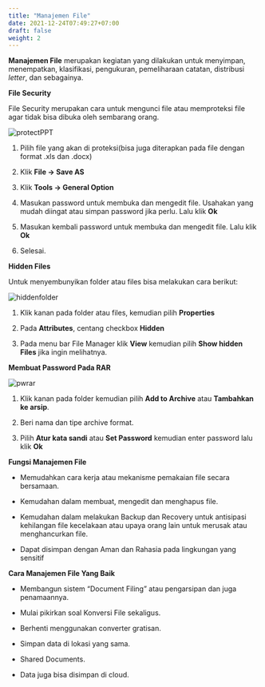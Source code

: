 ```yaml
---
title: "Manajemen File"
date: 2021-12-24T07:49:27+07:00
draft: false
weight: 2
---
```


**Manajemen File** merupakan kegiatan yang dilakukan untuk menyimpan, menempatkan, klasifikasi, pengukuran, pemeliharaan catatan, distribusi *letter*, dan sebagainya.

**File Security**

File Security merupakan cara untuk mengunci file atau memproteksi file agar tidak bisa dibuka oleh sembarang orang. 

![protectPPT](/img/fSec.png)

1. Pilih file yang akan di proteksi(bisa juga diterapkan pada file dengan format .xls dan .docx)

2. Klik **File -> Save AS**

3. Klik **Tools -> General Option**

4. Masukan password untuk membuka dan mengedit file. Usahakan yang mudah diingat atau simpan password jika perlu. Lalu klik **Ok**

5. Masukan kembali password untuk membuka dan mengedit file. Lalu klik **Ok**

6. Selesai.


**Hidden Files**

Untuk menyembunyikan folder atau files bisa melakukan cara berikut:

![hiddenfolder](/img/hiddenFile.png)

1. Klik kanan pada folder atau files, kemudian pilih **Properties**

2. Pada **Attributes**, centang checkbox **Hidden**

3. Pada menu bar File Manager klik **View** kemudian pilih **Show hidden Files** jika ingin melihatnya.

**Membuat Password Pada RAR**

![pwrar](/img/setPw.png)

1. Klik kanan pada folder kemudian pilih **Add to Archive** atau **Tambahkan ke arsip**.

2. Beri nama dan tipe archive format.

3. Pilih **Atur kata sandi** atau **Set Password** kemudian enter password lalu klik **Ok**


**Fungsi Manajemen File**

* Memudahkan cara kerja atau mekanisme pemakaian file secara bersamaan.

* Kemudahan dalam membuat, mengedit dan menghapus file.

* Kemudahan dalam melakukan Backup dan Recovery untuk antisipasi kehilangan file kecelakaan atau upaya orang lain untuk merusak atau menghancurkan file.

* Dapat disimpan dengan Aman dan Rahasia pada lingkungan yang sensitif


**Cara Manajemen File Yang Baik**

* Membangun sistem “Document Filing” atau pengarsipan dan juga penamaannya.

* Mulai pikirkan soal Konversi File sekaligus.

* Berhenti menggunakan converter gratisan.

* Simpan data di lokasi yang sama.

* Shared Documents.

* Data juga bisa disimpan di cloud.

